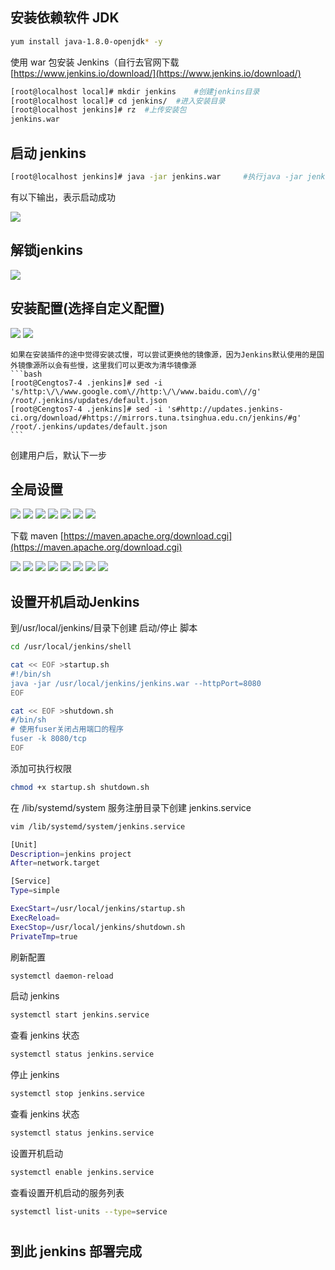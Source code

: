 ## 安装依赖软件 JDK
  ```bash
  yum install java-1.8.0-openjdk* -y
  ```
  使用 war 包安装 Jenkins（自行去官网下载 [https://www.jenkins.io/download/](https://www.jenkins.io/download/)
  
  ```bash
[root@localhost local]# mkdir jenkins    #创建jenkins目录
[root@localhost local]# cd jenkins/  #进入安装目录
[root@localhost jenkins]# rz  #上传安装包
jenkins.war
  ```
## 启动 jenkins
 ```bash
 [root@localhost jenkins]# java -jar jenkins.war     #执行java -jar jenkins.war 即可前台启动
 ```
  有以下输出，表示启动成功
 
 ![](./media/jenkins启动成功.png)
 
 
 ## 解锁jenkins
 
 ![](./media/解锁jenkins.png)

## 安装配置(选择自定义配置)

![](./media/图片1.png)
![](./media/图片2.png)

    如果在安装插件的途中觉得安装忒慢，可以尝试更换他的镜像源，因为Jenkins默认使用的是国外镜像源所以会有些慢，这里我们可以更改为清华镜像源
    ```bash
    [root@Cengtos7-4 .jenkins]# sed -i 's/http:\/\/www.google.com\//http:\/\/www.baidu.com\//g' /root/.jenkins/updates/default.json
    [root@Cengtos7-4 .jenkins]# sed -i 's#http://updates.jenkins-ci.org/download/#https://mirrors.tuna.tsinghua.edu.cn/jenkins/#g' /root/.jenkins/updates/default.json
    ```
  创建用户后，默认下一步  
    
 ## 全局设置
 ![](./media/图片5.png)
 ![](./media/图片6.png)
 ![](./media/图片7.png)
 ![](./media/图片8.png)
 ![](./media/图片9.png)
 ![](./media/图片10.png)
 ![](./media/图片11.png)
 
  下载 maven [https://maven.apache.org/download.cgi](https://maven.apache.org/download.cgi)
  
 ![](./media/图片12.png)
 ![](./media/图片13.png)
 ![](./media/图片14.png)
 ![](./media/图片15.png)
 ![](./media/图片16.png)
 ![](./media/图片17.png)
 ![](./media/图片18.png)
 ![](./media/图片19.png)
 
 ## 设置开机启动Jenkins
 
到/usr/local/jenkins/目录下创建 启动/停止 脚本

```bash
cd /usr/local/jenkins/shell

```

```bash
cat << EOF >startup.sh
#!/bin/sh
java -jar /usr/local/jenkins/jenkins.war --httpPort=8080
EOF
```



``` bash
cat << EOF >shutdown.sh
#/bin/sh
# 使用fuser关闭占用端口的程序
fuser -k 8080/tcp
EOF
```



添加可执行权限

 ```bash
 chmod +x startup.sh shutdown.sh
 ```

 在 /lib/systemd/system 服务注册目录下创建 jenkins.service

 ```bash
 vim /lib/systemd/system/jenkins.service
 ```

 ```bash
[Unit]
Description=jenkins project
After=network.target

[Service]
Type=simple

ExecStart=/usr/local/jenkins/startup.sh
ExecReload=
ExecStop=/usr/local/jenkins/shutdown.sh
PrivateTmp=true
 ```

 刷新配置

 ```bash
 systemctl daemon-reload
 ```

启动 jenkins

```bash
systemctl start jenkins.service
```



查看 jenkins 状态

``` bash
systemctl status jenkins.service
```



停止 jenkins 

``` bash
systemctl stop jenkins.service
```



查看 jenkins 状态

``` bash
systemctl status jenkins.service
```



设置开机启动

 ```bash
 systemctl enable jenkins.service
 ```

 

查看设置开机启动的服务列表

 ```bash
 systemctl list-units --type=service
 ```


 # 
## 到此 jenkins 部署完成


